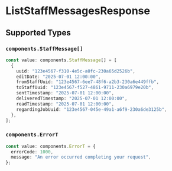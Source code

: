 # ListStaffMessagesResponse


## Supported Types

### `components.StaffMessage[]`

```typescript
const value: components.StaffMessage[] = [
  {
    uuid: "123e4567-f310-4e5c-a0fc-230a65d2526b",
    editDate: "2025-07-01 12:00:00",
    fromStaffUuid: "123e4567-6ee7-48f6-a2b3-230a6e449ffb",
    toStaffUuid: "123e4567-f527-4861-9711-230a6979e20b",
    sentTimestamp: "2025-07-01 12:00:00",
    deliveredTimestamp: "2025-07-01 12:00:00",
    readTimestamp: "2025-07-01 12:00:00",
    regardingJobUuid: "123e4567-045e-49a1-a6f9-230a6de3125b",
  },
];
```

### `components.ErrorT`

```typescript
const value: components.ErrorT = {
  errorCode: 1000,
  message: "An error occurred completing your request",
};
```

